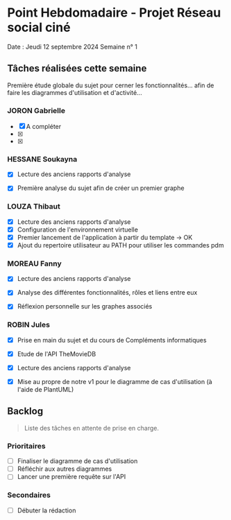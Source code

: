 # Point Hebdomadaire - Projet Réseau social ciné 

Date : Jeudi 12 septembre 2024
Semaine n° 1

## Tâches réalisées cette semaine
Première étude globale du sujet pour cerner les fonctionnalités... afin de faire les diagrammes d'utilisation et d'activité...

### JORON Gabrielle

- [x] A compléter
- [x] 
- [x] 

### HESSANE Soukayna

- [x]  Lecture des anciens rapports d'analyse
- [x] Première analyse du sujet afin de créer un premier graphe



### LOUZA Thibaut

- [x] Lecture des anciens rapports d'analyse
- [x] Configuration de l'environnement virtuelle
- [x] Premier lancement de l'application à partir du template -> OK
- [x] Ajout du repertoire utilisateur au PATH pour utiliser les commandes pdm

### MOREAU Fanny

- [x] Lecture des anciens rapports d'analyse
- [x] Analyse des différentes fonctionnalités, rôles et liens entre eux
- [x] Réflexion personnelle sur les graphes associés


### ROBIN Jules

- [x] Prise en main du sujet et du cours de Compléments informatiques
- [x] Etude de l'API TheMovieDB
- [x] Lecture des anciens rapports d'analyse
- [x] Mise au propre de notre v1 pour le diagramme de cas d'utilisation (à l'aide de PlantUML)


## Backlog

> Liste des tâches en attente de prise en charge.

### Prioritaires

- [ ] Finaliser le diagramme de cas d'utilisation
- [ ] Réfléchir aux autres diagrammes
- [ ] Lancer une première requête sur l'API

### Secondaires

- [ ] Débuter la rédaction
